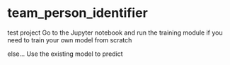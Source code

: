 # team_person_identifier
test project
Go to the Jupyter notebook and run the training module if you need to train your own model from scratch

else...
  Use the existing model to predict

